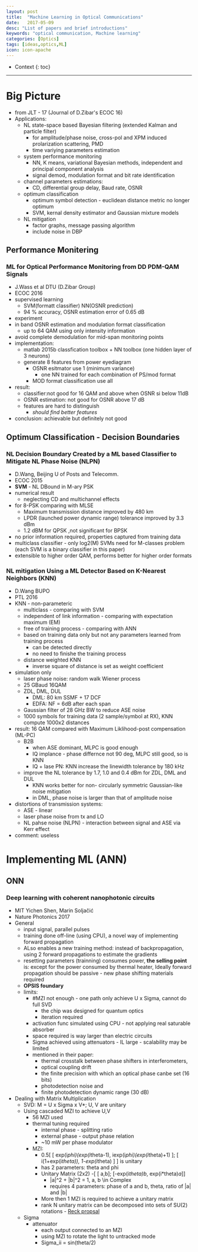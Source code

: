```yaml
---
layout: post
title:  "Machine Learning in Optical Communications"
date:   2017-05-09
desc: "List of papers and brief introductions"
keywords: "optical communication, Machine learning"
categories: [Optics]
tags: [ideas,optics,ML]
icon: icon-apache
---
```


* Context
{: toc}
---
# Big Picture
- from JLT - 17 (Journal of D.Zibar's ECOC 16)
- Applications:
    - NL state-space based Bayesian filtering (extended Kalman and particle filter)
        - for amplitude/phase noise, cross-pol and XPM induced prolarization scattering, PMD
        - time variying parameters estimation
    - system performance monitoring
        - NN, K means, variational Bayesian methods, independent and principal component analysis
        - signal demod, modulation format and bit rate identification
    - channel parameters estimations:
        - CD, differential group delay, Baud rate, OSNR
    - optimum classification
        - optimum symbol detection - euclidean distance metric no longer optimum
        - SVM, kernal density estimator and Gaussian mixture models
    - NL mitigation
        - factor graphs, message passing algorithm
        - include noise in DBP


## Performance Monitering
### ML for Optical Performance Monitoring from DD PDM-QAM Signals
- J.Wass et al DTU (D.Zibar Group)
- ECOC 2016
- supervised learning
    - SVM(formatt classifier) NN(OSNR prediction)
    - 94 % accuracy, OSNR estimation error of 0.65 dB
- experiment
- in band OSNR estimation and modulation format classification
    - up to 64 QAM using only intensity information
- avoid complete demodulation for mid-span monitoring points
- implementation:
    - matlab 2015b classfication toolbox + NN toolbox (one hidden layer of 3 neurons)
    - generate 8 features from power eyediagram
        - OSNR esitmator use 1 (minimum variance)
            - one NN trained for each combination of PS/mod format
        - MOD format classification use all
- result:
    - classifier:not good for 16 QAM and above when OSNR si below 11dB 
    - OSNR estimation: not good for OSNR above 17 dB 
    - features are hard to distinguish 
        - _should find better features_
- conclusion: achievable but definitely not good

## Optimum Classification - Decision Boundaries        
### NL Decision Boundary Created by a ML based Classifier to Mitigate NL Phase Noise (NLPN)
- D.Wang, Beijing U of Posts and Telecomm.
- ECOC 2015
- **SVM** - NL DBound in M-ary PSK 
- numerical result
    - neglecting CD and multichannel effects
- for 8-PSK comparing with MLSE
    - Maximum transmission distance improved by 480 km
    - LPDR (launched power dynamic range) tolerance improved by 3.3 dBm 
    - 1.2 dBM for QPSK ,not significant for BPSK
- no prior information required, properties captured from training data
- multiclass classifier - only log2(M) SVMs need for M-classes problem (each SVM is a binary classifier in this paper)
- extensible to higher order QAM, performs better for higher order formats

### NL mitigation Using a ML Detector Based on K-Nearest Neighbors (KNN)
- D.Wang BUPO
- PTL 2016
- KNN - non-parameteric 
    - multiclass - comparing with SVM
    - independent of link information - comparing with expectation maximum (EM)
    - free of training process - comparing with ANN
    - based on training data only but not any parameters learned from training process 
        - can be detected directly
        - no need to finishe the training process
    - distance weighted KNN
        - inverse square of distance is set as weight coefficient
- simulation only
    - laser phase noise: random walk Wiener process
    - 25 GBaud 16QAM
    - ZDL, DML, DUL 
        - DML: 80 km SSMF + 17 DCF
        - EDFA: NF = 6dB after each span
    - Gaussian filter of 28 GHz BW to reduce ASE noise  
    - 1000 symbols for training data (2 sample/symbol at RX), KNN compute 1000x2 distances
- result: 16 QAM compared with Maximum Liklihood-post compensation (ML-PC) 
    - B2B
        - when ASE dominant, MLPC is good enough
        - IQ implance - phase differnce not 90 deg, MLPC still good, so is KNN
        - IQ + lase PN: KNN increase the linewidth tolerance by 180 kHz
    - improve the NL tolerance by 1.7, 1.0 and 0.4 dBm for ZDL, DML and DUL
        - KNN works better for non- circularly symmetric Gaussian-like noise mitigation
        - in DML, phase noise is larger than that of amplitude noise
- distortions of transmission systems:
    - ASE - linear
    - laser phase noise from tx and LO
    - NL pahse noise (NLPN) - interaction between signal and ASE via Kerr effect  
- comment: useless


# Implementing ML (ANN) 
## ONN
### Deep learning with coherent nanophotonic circuits
- MIT Yichen Shen, Marin Soljačić
- Nature Photonics  2017
- General
    - input signal, parallel pulses
    - training done off-line (using CPU), a novel way of implementing forward propagation
    - ALso enables a new training method: instead of backpropagation, using 2 forward propagations to estimate the gradients
    - resetting parameters (trainning) consumes power, **the selling point** is: except for the power consumed by thermal heater, Ideally forward propagation should be passive - new phase shifting materials required
    - **OPSIS foundary**
    - limits:
        - #MZI not enough - one path only achieve U x Sigma, cannot do full SVD
            - the chip was designed for quantum optics
            - iteration required
        - activation func simulated using CPU - not applying real saturable absorber
        - space required is way larger than electric circuits
        - Sigma achieved using attenuators - IL large - scalability may be limited
        - mentioned in their paper:
            - thermal crosstalk between phase shifters in interferometers, 
            - optical coupling drift
            - the finite precision with which an optical phase canbe set (16 bits)
            - photodetection noise and 
            - finite photodetection dynamic range (30 dB)
- Dealing with Matrix Multiplication
    - SVD: M = U x Sigma x V*; U, V are unitary
    - Using cascaded MZI to achieve U,V
        - 56 MZI used
        - thermal tuning required
            - internal phase - splitting ratio
            - external phase - output phase relation
            - ~10 mW per phase modulator
        - MZI: 
            - 0.5[ [ exp(i*phi)(exp(i*theta-1), iexp(i*phi)(exp(i*theta)+1) ];
                 [ i(1+exp(i*theta)), 1-exp(i*theta) ] ] 
                 is unitary
            - has 2 parameters: theta and phi
            - Unitary Matrix (2x2)
                -[ [ a,b]; [-exp(i*theta)b*,  exp(i*theta)*a*]]
                - |a|^2 + |b|^2 = 1, a, b \in Complex
                - requires 4 parameters: phase of a and b, theta, ratio of |a| and |b|
            - More then 1 MZI is required to achieve a unitary matrix
            - rank N unitary matrix can be decomposed into sets of SU(2) rotations - [Reck propsal](https://journals.aps.org/prl/abstract/10.1103/PhysRevLett.73.58)
    - Sigma
        - attenuator
            - each output connected to an MZI
            - using MZI to rotate the light to untracked mode
            - Sigma_ii = sin(theta/2)



<style>
.page-container {max-width: 1000px}
</style>
